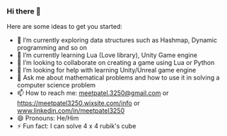 ### Hi there 👋


Here are some ideas to get you started:

- 🔭 I’m currently exploring data structures such as Hashmap, Dynamic programming and so on
- 🌱 I’m currently learning Lua (Love library), Unity Game engine
- 👯 I’m looking to collaborate on creating a game using Lua or Python
- 🤔 I’m looking for help with learning Unity/Unreal game engine
- 💬 Ask me about mathematical problems and how to use it in solving a computer science problem
- 📫 How to reach me: meetpatel.3250@gmail.com or https://meetpatel3250.wixsite.com/info or www.linkedin.com/in/meetpatel3250
- 😄 Pronouns: He/Him
- ⚡ Fun fact: I can solve 4 x 4 rubik's cube
